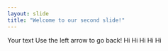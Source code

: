 ```yaml
---
layout: slide
title: "Welcome to our second slide!"
---
```

Your text
Use the left arrow to go back!
Hi
Hi
Hi
Hi
Hi
